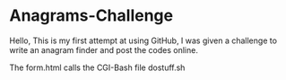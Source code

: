 # Anagrams-Challenge
Hello,
This is my first attempt at using GitHub, I was given a challenge to write an anagram finder and post the codes online.  

The form.html calls the CGI-Bash file dostuff.sh
